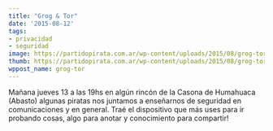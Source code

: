 ```yaml
---
title: "Grog & Tor"
date: '2015-08-12'
tags:
- privacidad
- seguridad
image: https://partidopirata.com.ar/wp-content/uploads/2015/08/grog-tor.png
thumb: https://partidopirata.com.ar/wp-content/uploads/2015/08/grog-tor-150x150.png
wppost_name: grog-tor
---
```


Mañana jueves 13 a las 19hs en algún rincón de la Casona de Humahuaca (Abasto) algunas piratas nos juntamos a enseñarnos de seguridad en comunicaciones y en general. Traé el dispositivo que más uses para ir probando cosas, algo para anotar y conocimiento para compartir!


